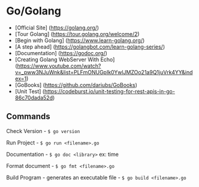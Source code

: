 # Go/Golang



* [Official Site] (https://golang.org/)
* [Tour Golang] (https://tour.golang.org/welcome/2)
* [Begin with Golang] (https://www.learn-golang.org/)
* [A step ahead] (https://golangbot.com/learn-golang-series/)
* [Documentation] (https://godoc.org/)
* [Creating Golang WebServer With Echo] (https://www.youtube.com/watch?v=_pww3NJuWnk&list=PLFmONUGpIk0YwlJMZOo21a9Q1juVrk4YY&index=1)
* [GoBooks] (https://github.com/dariubs/GoBooks)
* [Unit Test] (https://codeburst.io/unit-testing-for-rest-apis-in-go-86c70dada52d)


## Commands
Check Version
    - `$ go version` 

Run Project
    - `$ go run <filename>.go`

Documentation
    - `$ go doc <library>` ex: time

Format document
    - `$ go fmt <filename>.go`

Build Program - generates an executable file
    - `$ go build <filename>.go`

